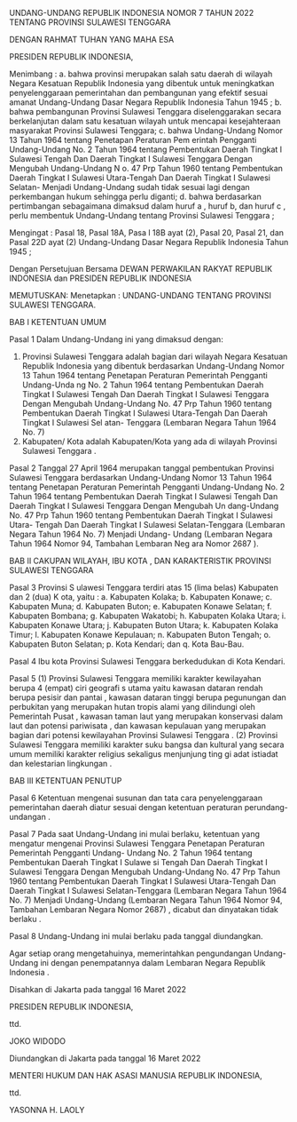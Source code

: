 UNDANG-UNDANG REPUBLIK INDONESIA
NOMOR 7 TAHUN 2022
TENTANG
PROVINSI SULAWESI TENGGARA

DENGAN RAHMAT TUHAN YANG MAHA ESA

PRESIDEN REPUBLIK INDONESIA,

Menimbang :
a. bahwa provinsi merupakan salah satu daerah di
wilayah Negara Kesatuan Republik Indonesia yang
dibentuk untuk meningkatkan penyelenggaraan
pemerintahan dan pembangunan yang efektif sesuai
amanat Undang-Undang Dasar Negara Republik
Indonesia Tahun 1945 ; 
b. bahwa pembangunan Provinsi Sulawesi Tenggara
diselenggarakan secara berkelanjutan dalam satu
kesatuan wilayah untuk mencapai kesejahteraan
masyarakat Provinsi Sulawesi Tenggara; 
c. bahwa Undang-Undang Nomor 13 Tahun 1964
tentang Penetapan Peraturan Pem erintah Pengganti
Undang-Undang No. 2 Tahun 1964 tentang
Pembentukan Daerah Tingkat I Sulawesi Tengah Dan
Daerah Tingkat I Sulawesi Tenggara Dengan
Mengubah Undang-Undang N o. 47 Prp Tahun 1960
tentang Pembentukan Daerah Tingkat I Sulawesi
Utara-Tengah Dan Daerah Tingkat I Sulawesi Selatan-
Menjadi Undang-Undang sudah tidak sesuai lagi
dengan perkembangan hukum sehingga perlu diganti; 
d. bahwa berdasarkan pertimbangan sebagaimana
dimaksud dalam huruf a , huruf b, dan huruf c , perlu
membentuk Undang-Undang tentang Provinsi
Sulawesi Tenggara ;

Mengingat :
Pasal 18, Pasal 18A, Pasa l 18B ayat (2), Pasal 20, Pasal
21, dan Pasal 22D ayat (2) Undang-Undang Dasar Negara
Republik Indonesia Tahun 1945 ;

Dengan Persetujuan Bersama
DEWAN PERWAKILAN RAKYAT REPUBLIK INDONESIA
dan
PRESIDEN REPUBLIK INDONESIA

MEMUTUSKAN:
Menetapkan :
UNDANG-UNDANG TENTANG PROVINSI SULAWESI
TENGGARA.

BAB I
KETENTUAN UMUM

Pasal 1
Dalam Undang-Undang ini yang dimaksud dengan:
1. Provinsi Sulawesi Tenggara adalah bagian dari wilayah
Negara Kesatuan Republik Indonesia yang dibentuk
berdasarkan Undang-Undang Nomor 13 Tahun 1964
tentang Penetapan Peraturan Pemerintah Pengganti
Undang-Unda ng No. 2 Tahun 1964 tentang
Pembentukan Daerah Tingkat I Sulawesi Tengah Dan
Daerah Tingkat I Sulawesi Tenggara Dengan
Mengubah Undang-Undang No. 47 Prp Tahun 1960
tentang Pembentukan Daerah Tingkat I Sulawesi
Utara-Tengah Dan Daerah Tingkat I Sulawesi Sel atan-
Tenggara (Lembaran Negara Tahun 1964 No. 7)
2. Kabupaten/ Kota adalah Kabupaten/Kota yang ada di
wilayah Provinsi Sulawesi Tenggara .

Pasal 2
Tanggal 27 April 1964 merupakan tanggal pembentukan
Provinsi Sulawesi Tenggara berdasarkan Undang-Undang
Nomor 13 Tahun 1964 tentang Penetapan Peraturan
Pemerintah Pengganti Undang-Undang No. 2 Tahun 1964
tentang Pembentukan Daerah Tingkat I Sulawesi Tengah
Dan Daerah Tingkat I Sulawesi Tenggara Dengan
Mengubah Un dang-Undang No. 47 Prp Tahun 1960
tentang Pembentukan Daerah Tingkat I Sulawesi Utara-
Tengah Dan Daerah Tingkat I Sulawesi Selatan-Tenggara
(Lembaran Negara Tahun 1964 No. 7) Menjadi Undang-
Undang (Lembaran Negara Tahun 1964 Nomor 94,
Tambahan Lembaran Neg ara Nomor 2687 ).

BAB II
CAKUPAN WILAYAH, IBU KOTA , DAN KARAKTERISTIK
PROVINSI SULAWESI TENGGARA

Pasal 3
Provinsi S ulawesi Tenggara terdiri atas 15 (lima belas)
Kabupaten dan 2 (dua) K ota, yaitu :
a. Kabupaten Kolaka;
b. Kabupaten Konawe;
c. Kabupaten Muna;
d. Kabupaten Buton;
e. Kabupaten Konawe Selatan;
f. Kabupaten Bombana;
g. Kabupaten Wakatobi;
h. Kabupaten Kolaka Utara;
i. Kabupaten Konawe Utara;
j. Kabupaten Buton Utara;
k. Kabupaten Kolaka Timur;
l. Kabupaten Konawe Kepulauan;
n. Kabupaten Buton Tengah;
o. Kabupaten Buton Selatan;
p. Kota Kendari; dan
q. Kota Bau-Bau.

Pasal 4
Ibu kota Provinsi Sulawesi Tenggara berkedudukan di Kota
Kendari.

Pasal 5
(1) Provinsi Sulawesi Tenggara memiliki karakter
kewilayahan berupa 4 (empat) ciri geografi s utama
yaitu kawasan dataran rendah berupa pesisir dan
pantai , kawasan dataran tinggi berupa pegunungan
dan perbukitan yang merupakan hutan tropis alami
yang dilindungi oleh Pemerintah Pusat , kawasan
taman laut yang merupakan konservasi dalam laut
dan potensi pariwisata , dan kawasan kepulauan yang
merupakan bagian dari potensi kewilayahan Provinsi
Sulawesi Tenggara .
(2) Provinsi Sulawesi Tenggara memiliki karakter suku
bangsa dan kultural yang secara umum memiliki
karakter religius sekaligus menjunjung ting gi adat
istiadat dan kelestarian lingkungan .

BAB III
KETENTUAN PENUTUP

Pasal 6
Ketentuan mengenai susunan dan tata cara
penyelenggaraan pemerintahan daerah diatur sesuai
dengan ketentuan peraturan perundang-undangan .

Pasal 7
Pada saat Undang-Undang ini mulai berlaku, ketentuan
yang mengatur mengenai Provinsi Sulawesi Tenggara
Penetapan Peraturan Pemerintah Pengganti Undang-
Undang No. 2 Tahun 1964 tentang Pembentukan Daerah
Tingkat I Sulawe si Tengah Dan Daerah Tingkat I Sulawesi
Tenggara Dengan Mengubah Undang-Undang No. 47 Prp
Tahun 1960 tentang Pembentukan Daerah Tingkat I
Sulawesi Utara-Tengah Dan Daerah Tingkat I Sulawesi
Selatan-Tenggara (Lembaran Negara Tahun 1964 No. 7)
Menjadi Undang-Undang (Lembaran Negara Tahun 1964
Nomor 94, Tambahan Lembaran Negara Nomor 2687) ,
dicabut dan dinyatakan tidak berlaku .

Pasal 8
Undang-Undang ini mulai berlaku pada tanggal
diundangkan.


Agar setiap orang mengetahuinya, memerintahkan
pengundangan Undang-Undang ini dengan
penempatannya dalam Lembaran Negara Republik
Indonesia .

Disahkan di Jakarta
pada tanggal 16 Maret 2022

PRESIDEN REPUBLIK INDONESIA,

ttd.

JOKO WIDODO

Diundangkan di Jakarta
pada tanggal 16 Maret 2022

MENTERI HUKUM DAN HAK ASASI MANUSIA
REPUBLIK INDONESIA,

ttd.

YASONNA H. LAOLY
